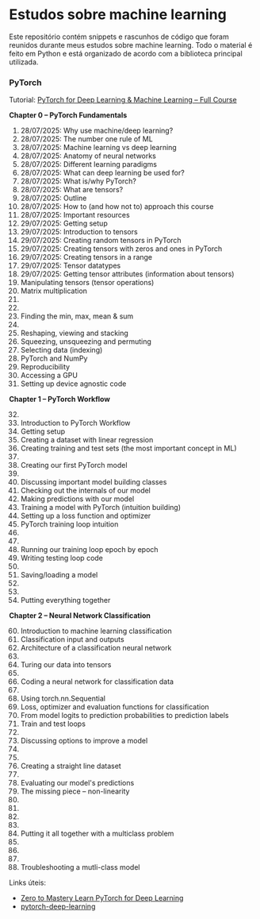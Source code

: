 # Estudos sobre machine learning

Este repositório contém snippets e rascunhos de código que foram reunidos durante meus estudos sobre machine learning. Todo o material é feito em Python e está organizado de acordo com a biblioteca principal utilizada.

### PyTorch

Tutorial: [PyTorch for Deep Learning & Machine Learning – Full Course](https://www.youtube.com/watch?v=V_xro1bcAuA)

**Chapter 0 – PyTorch Fundamentals**

1. 28/07/2025: Why use machine/deep learning?
2. 28/07/2025: The number one rule of ML
3. 28/07/2025: Machine learning vs deep learning
4. 28/07/2025: Anatomy of neural networks
5. 28/07/2025: Different learning paradigms
6. 28/07/2025: What can deep learning be used for?
7. 28/07/2025: What is/why PyTorch?
8. 28/07/2025: What are tensors?
9. 28/07/2025: Outline
10. 28/07/2025: How to (and how not to) approach this course
11. 28/07/2025: Important resources
12. 29/07/2025: Getting setup
13. 29/07/2025: Introduction to tensors
14. 29/07/2025: Creating random tensors in PyTorch
15. 29/07/2025: Creating tensors with zeros and ones in PyTorch
16. 29/07/2025: Creating tensors in a range
17. 29/07/2025: Tensor datatypes
18. 29/07/2025: Getting tensor attributes (information about tensors)
19. Manipulating tensors (tensor operations)
20. Matrix multiplication
21. 
22. 
23. Finding the min, max, mean & sum
24. 
25. Reshaping, viewing and stacking
26. Squeezing, unsqueezing and permuting
27. Selecting data (indexing)
28. PyTorch and NumPy
29. Reproducibility
30. Accessing a GPU
31. Setting up device agnostic code

**Chapter 1 – PyTorch Workflow**

32. 
33. Introduction to PyTorch Workflow
34. Getting setup
35. Creating a dataset with linear regression
36. Creating training and test sets (the most important concept in ML)
37. 
38. Creating our first PyTorch model
39. 
40. Discussing important model building classes
41. Checking out the internals of our model
42. Making predictions with our model
43. Training a model with PyTorch (intuition building)
44. Setting up a loss function and optimizer
45. PyTorch training loop intuition
46. 
47. 
48. Running our training loop epoch by epoch
49. Writing testing loop code
50. 
51. Saving/loading a model
52. 
53. 
54. Putting everything together

**Chapter 2 – Neural Network Classification**

60. Introduction to machine learning classification
61. Classification input and outputs
62. Architecture of a classification neural network
63. 
64. Turing our data into tensors
65. 
66. Coding a neural network for classification data
67. 
68. Using torch.nn.Sequential
69. Loss, optimizer and evaluation functions for classification
70. From model logits to prediction probabilities to prediction labels
71. Train and test loops
72. 
73. Discussing options to improve a model
74. 
75. 
76. Creating a straight line dataset
77. 
78. Evaluating our model's predictions
79. The missing piece – non-linearity
80. 
81. 
82. 
83. 
84. Putting it all together with a multiclass problem
85. 
86. 
87. 
88. Troubleshooting a mutli-class model

Links úteis:

* [Zero to Mastery Learn PyTorch for Deep Learning](https://www.learnpytorch.io/)
* [pytorch-deep-learning](https://github.com/mrdbourke/pytorch-deep-learning)
